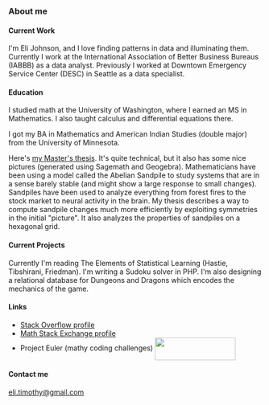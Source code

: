 ### About me
#### Current Work
I'm Eli Johnson, and I love finding patterns in data and illuminating them.  Currently I work at the International Association of Better Business Bureaus (IABBB) as a data analyst.  Previously I worked at Downtown Emergency Service Center (DESC) in Seattle as a data specialist.

<!---
  In my position, I:

- Write and maintain queries (both ad hoc and dedicated) to help staff better understand the clients we serve
- Build new features into a proprietary Electronic Health Record (EHR) with over 100,000 unique clients
- Automate and facilitate database-to-database communication with various health and governmental agencies
- Troubleshoot, resolve and prevent errors arising from these data interfaces
- Ensure data integrity, security, and compliance with HIPAA and other regulations
- Document it all as I go!
--->

#### Education
I studied math at the University of Washington, where I earned an MS in Mathematics. I also taught calculus and differential equations there.  

I got my BA in Mathematics and American Indian Studies (double major) from the University of Minnesota.

Here's [my Master's thesis](https://www.google.com/url?sa=t&rct=j&q=&esrc=s&source=web&cd=&ved=2ahUKEwiqmeDC7t31AhVJkokEHVM1AukQFnoECAoQAQ&url=https%3A%2F%2Fdigital.lib.washington.edu%2Fresearchworks%2Fbitstream%2Fhandle%2F1773%2F44375%2FJohnson_washington_0250O_20487.pdf%3Fsequence%3D1%26isAllowed%3Dy&usg=AOvVaw0HYsbQ0t7AMb1FIhmnj4SP).  It's quite technical, but it also has some nice pictures (generated using Sagemath and Geogebra).
Mathematicians have been using a model called the Abelian Sandpile to study systems that are in a sense barely stable (and might show a large response to small changes).  Sandpiles have been used to analyze everything from forest fires to the stock market to neural activity in the brain.  My thesis describes a way to compute sandpile changes much more efficiently by exploiting symmetries in the initial "picture".  It also analyzes the properties of sandpiles on a hexagonal grid.

#### Current Projects
Currently I'm reading The Elements of Statistical Learning (Hastie, Tibshirani, Friedman).  I'm writing a Sudoku solver in PHP.  I'm also designing a relational database for Dungeons and Dragons which encodes the mechanics of the game.

#### Links

- [Stack Overflow profile](https://stackoverflow.com/users/12369910/eli-johnson)
- [Math Stack Exchange profile](https://math.stackexchange.com/users/212906/eli-johnson)
- Project Euler (mathy coding challenges) <img align="center" width="160" height="45" src="https://projecteuler.net/profile/biciclub.png">

#### Contact me

eli.timothy@gmail.com

<!---
- 👋 Hi, I’m @elitj
- 👀 I’m interested in ...
- 🌱 I’m currently learning ...
- 💞️ I’m looking to collaborate on ...
- 📫 How to reach me ...

elitj/elitj is a ✨ special ✨ repository because its `README.md` (this file) appears on your GitHub profile.
You can click the Preview link to take a look at your changes.
--->
